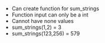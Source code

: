 - Can create function for sum_strings
- Function input can only be a int
- Cannot have none values
- sum_strings(1,2) = 3
- sum_strings(123,256) = 579
